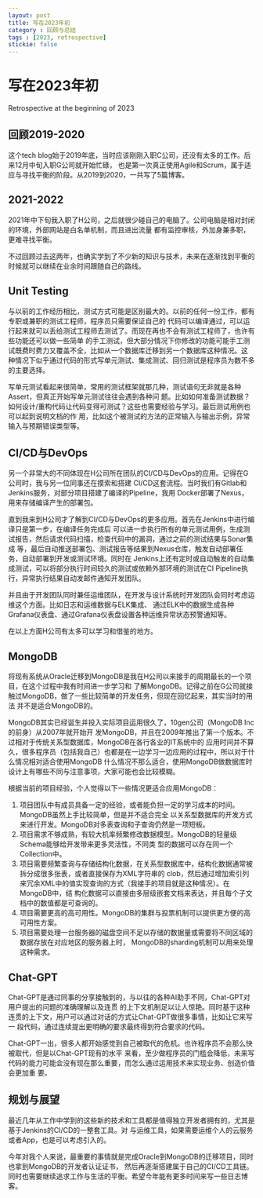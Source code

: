 ```yaml
---
layout: post
title: 写在2023年初
category : 回顾与总结
tags : [2023, retrospective]
stickie: false
---
```


# 写在2023年初

Retrospective at the beginning of 2023

## 回顾2019-2020

这个tech blog始于2019年底，当时应该刚刚入职C公司，还没有太多的工作。后来12月中旬入职G公司就开始忙碌，
也是第一次真正使用Agile和Scrum，属于适应与寻找平衡的阶段。从2019到2020，一共写了5篇博客。

## 2021-2022

2021年中下旬我入职了H公司，之后就很少碰自己的电脑了。公司电脑是相对封闭的环境，外部网站是白名单机制，而且进出流量
都有监控审核，外加身兼多职，更难寻找平衡。

不过回顾过去这两年，也确实学到了不少新的知识与技术，未来在逐渐找到平衡的时候就可以继续在业余时间跟随自己的路线。

## Unit Testing

与以前的工作经历相比，测试方式可能是区别最大的。以前的任何一份工作，都有专职或兼职的测试工程师，程序员只需要保证自己的
代码可以编译通过，可以运行起来就可以丢给测试工程师去测试了。而现在再也不会有测试工程师了，也许有些功能还可以做一些简单
的手工测试，但大部分情况下你修改的功能可能手工测试既费时费力又覆盖不全，比如从一个数据库迁移到另一个数据库这种情况。这
种情况下似乎通过代码的形式写单元测试、集成测试、回归测试是程序员为数不多的主要选择。

写单元测试看起来很简单，常用的测试框架就那几种，测试语句无非就是各种Assert，但真正开始写单元测试往往会遇到各种问
题。比如如何准备测试数据？如何设计/重构代码让代码变得可测试？这些也需要经验与学习。最后测试用例也可以起到说明文档的作
用，比如这个被测试的方法的正常输入与输出示例，异常输入与预期错误类型等。

## CI/CD与DevOps

另一个非常大的不同体现在H公司所在团队的CI/CD与DevOps的应用。记得在G公司时，我与另一位同事还在摸索和搭建
CI/CD这套流程。当时我们有Gitlab和Jenkins服务，对部分项目搭建了编译的Pipeline，我用
Docker部署了Nexus，用来存储编译产生的部署包。

直到我来到H公司才了解到CI/CD与DevOps的更多应用。首先在Jenkins中进行编译只是第一步，在编译任务完成后
可以进一步执行所有的单元测试用例，生成测试报告，然后请求代码扫描，检查代码中的漏洞，通过之前的测试结果与Sonar集成
等，最后自动推送部署包、测试报告等结果到Nexus仓库，触发自动部署任务，自动部署到开发或测试环境。同时在
Jenkins上还有定时或自动触发的自动集成测试，可以将部分执行时间较久的测试或依赖外部环境的测试在CI
Pipeline执行，异常执行结果自动发邮件通知开发团队。

并且由于开发团队同时兼任运维团队，在开发与设计系统时开发团队会同时考虑运维这个方面。比如日志和运维数据与ELK集成、
通过ELK中的数据生成各种Grafana仪表盘、通过Grafana仪表盘设置各种运维异常状态预警通知等。

在以上方面H公司有太多可以学习和借鉴的地方。

## MongoDB

将现有系统从Oracle迁移到MongoDB是我在H公司以来接手的周期最长的一个项目，在这个过程中我有时间进一步学习和
了解MongoDB。记得之前在G公司就接触过MongoDB，做了一些比较简单的开发任务，但现在回忆起来，其实当时的用法
并不是适合MongoDB的。

MongoDB其实已经诞生并投入实际项目运用很久了，10gen公司（MongoDB Inc的前身）从2007年就开始开
发MongoDB，并且在2009年推出了第一个版本。不过相对于传统关系型数据库，MongoDB在各行各业的IT系统中的
应用时间并不算久，很多程序员（包括我自己）也都是在一边学习一边应用的过程中，所以对于什么情况相对适合使用MongoDB
什么情况不那么适合，使用MongoDB做数据库时设计上有哪些不同与注意事项，大家可能也会比较模糊。

根据当前的项目经验，个人觉得以下一些情况更适合应用MongoDB：

1. 项目团队中有成员具备一定的经验，或者能负担一定的学习成本的时间。MongoDB虽然上手比较简单，但是并不适合完全
   以关系型数据库的开发方式来进行开发。MongoDB对多表查询和子查询仍然是一项短板。
2. 项目需求不够成熟，有较大机率频繁修改数据模型。MongoDB的轻量级Schema能够给开发带来更多灵活性，不同类
   型的数据可以存在同一个Collection中。
3. 项目需要频繁查询与存储结构化数据，在关系型数据库中，结构化数据通常被拆分成很多张表，或者直接保存为XML字符串的
   clob，然后通过增加索引列来冗余XML中的值实现查询的方式（我接手的项目就是这种情况）。在MongoDB中，结
   构化数据可以直接由多层级嵌套文档来表达，并且每个子文档中的数值都是可查询的。
4. 项目需要更高的高可用性。MongoDB的集群与投票机制可以提供更方便的高可用性方案。
5. 项目需要处理一台服务器的磁盘空间不足以存储的数据量或需要将不同区域的数据存放在对应地区的服务器上时，
   MongoDB的sharding机制可以用来处理这种需求。

## Chat-GPT

Chat-GPT是通过同事的分享接触到的，与以往的各种AI助手不同，Chat-GPT对用户提出的问题的准确理解以及连贯
的上下文机制足以让人惊艳。同时基于这种连贯的上下文，用户可以通过对话的方式让Chat-GPT做很多事情，比如让它来写一
段代码，通过连续提出更明确的要求最终得到符合要求的代码。

Chat-GPT一出，很多人都开始感觉到自己被取代的危机。也许程序员不会那么快被取代，但是以Chat-GPT现有的水平
来看，至少做程序员的门槛会降低，未来写代码的能力可能会没有现在那么重要，而怎么通过运用技术来实现业务、创造价值会更加重
要。

## 规划与展望

最近几年从工作中学到的这些新的技术和工具都是值得独立开发者拥有的，尤其是基于Jenkins的CI/CD的一整套工具。对
与运维工具，如果需要运维个人的云服务或者App，也是可以考虑引入的。

今年对我个人来说，最重要的事情就是完成Oracle到MongoDB的迁移项目，同时也拿到MongoDB的开发者认证证书，
然后再逐渐搭建属于自己的CI/CD工具链。同时也需要继续追求工作与生活的平衡。希望今年能有更多时间来写一些日志博客。